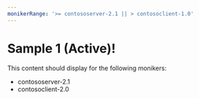 ```yaml
---
monikerRange: '>= contososerver-2.1 || > contosoclient-1.0'
---
```


# Sample 1 (Active)!

This content should display for the following monikers:

* contososerver-2.1
* contosoclient-2.0